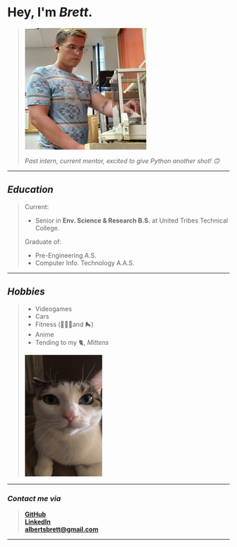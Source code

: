 # Hey, I'm *Brett*.  
> <img src="Brett.jpg" width="275" height="275"> 
> 
> *Past intern, current mentor, excited to give Python another shot! 🙃*

___

## *Education*
>Current: 
> - Senior in **Env. Science & Research B.S.** at United Tribes Technical College.
>
>Graduate of:
> - Pre-Engineering A.S. 
> - Computer Info. Technology A.A.S.

___

## *Hobbies*
> - Videogames
> - Cars
> - Fitness (🏋🏼‍♂️and 🛼)
> - Anime
> - Tending to my 🐈, *Mittens*  
> 
> <img src="Mittens.jpg" width="175" height="275"> 

___

### *Contact me via*
> <a href="https://github.com/Wakunza" target="_blank">**GitHub**</a>  
> <a href="https://www.linkedin.com/in/brettalberts/" target="_blank">**LinkedIn**</a>  
> <a href="albertsbrett@gmail.com"> **albertsbrett@gmail.com** </a>  

___
